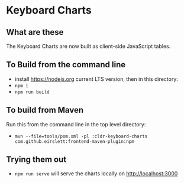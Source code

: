 # Keyboard Charts

## What are these

The Keyboard Charts are now built as client-side JavaScript tables.

## To Build from the command line

- install <https://nodejs.org> current LTS version, then in this directory:
- `npm i`
- `npm run build`

## To build from Maven

Run this from the command line in the top level directory:

- `mvn --file=tools/pom.xml -pl :cldr-keyboard-charts com.github.eirslett:frontend-maven-plugin:npm`

## Trying them out

- `npm run serve` will serve the charts locally on <http://localhost:3000>

